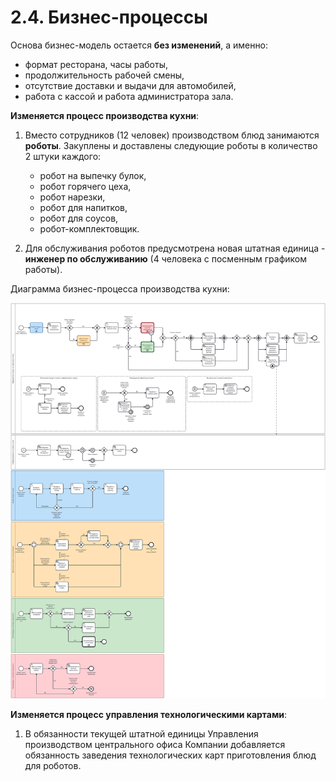 # 2.4. Бизнес-процессы

Основа бизнес-модель остается **без изменений**, а именно: 

  - формат ресторана, часы работы,
  - продолжительность рабочей смены,
  - отсутствие доставки и выдачи для автомобилей,
  - работа с кассой и работа администратора зала.

**Изменяется процесс производства кухни**:

  1. Вместо сотрудников (12 человек) производством блюд занимаются **роботы**. Закуплены и доставлены следующие роботы в количество 2 штуки каждого:
     
     - робот на выпечку булок,
     - робот горячего цеха,
     - робот нарезки,
     - робот для напитков,
     - робот для соусов,
     - робот-комплектовщик.    
    
  2. Для обслуживания роботов предусмотрена новая штатная единица - **инженер по обслуживанию** (4 человека с посменным графиком работы).

Диаграмма бизнес-процесса производства кухни:

![](docs/diagrams/production.svg)

**Изменяется процесс управления технологическими картами**:

  1. В обязанности текущей штатной единицы Управления производством центрального офиса Компании добавляется обязанность заведения технологических карт приготовления блюд для роботов.
